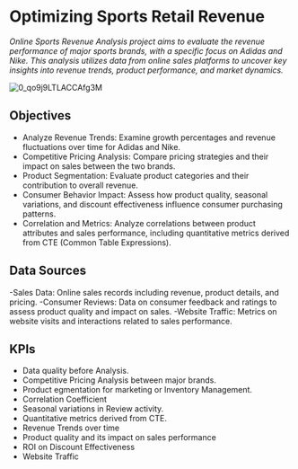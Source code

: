 # Optimizing Sports Retail Revenue

*Online Sports Revenue Analysis project aims to evaluate the revenue performance of major sports brands, with a specific focus on Adidas and Nike. This analysis utilizes data from online sales platforms to uncover key insights into revenue trends, product performance, and market dynamics.*

![0_qo9j9LTLACCAfg3M](https://github.com/user-attachments/assets/289feb97-e2f8-47a8-b4be-49ff27e8ee98)

## Objectives
* Analyze Revenue Trends: Examine growth percentages and revenue fluctuations over time for Adidas and Nike.
* Competitive Pricing Analysis: Compare pricing strategies and their impact on sales between the two brands.
* Product Segmentation: Evaluate product categories and their contribution to overall revenue.
* Consumer Behavior Impact: Assess how product quality, seasonal variations, and discount effectiveness influence consumer purchasing patterns.
* Correlation and Metrics: Analyze correlations between product attributes and sales performance, including quantitative metrics derived from CTE (Common Table Expressions).

## Data Sources
-Sales Data: Online sales records including revenue, product details, and pricing.
-Consumer Reviews: Data on consumer feedback and ratings to assess product quality and impact on sales.
-Website Traffic: Metrics on website visits and interactions related to sales performance.

## KPIs
- Data quality before Analysis.
- Competitive Pricing Analysis between major brands.
- Product egmentation for marketing or Inventory Management.
- Correlation Coefficient
- Seasonal variations in Review activity.
- Quantitative metrics derived from CTE.
- Revenue Trends over time
- Product quality and its impact on sales performance
- ROI on Discount Effectiveness
- Website Traffic
